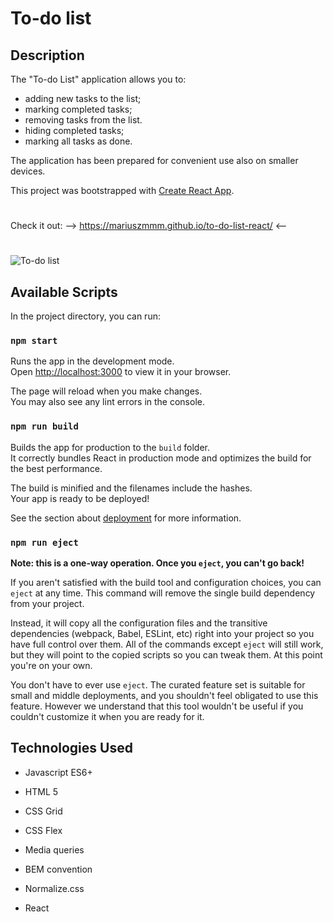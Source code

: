 # **To-do list**

## Description

The "To-do List" application allows you to:
- adding new tasks to the list;
- marking completed tasks;
- removing tasks from the list.
- hiding completed tasks;
- marking all tasks as done.

The application has been prepared for convenient use also on smaller devices.

This project was bootstrapped with [Create React App](https://github.com/facebook/create-react-app).
#
 Check it out:     -->    https://mariuszmmm.github.io/to-do-list-react/     <--
#
![To-do list]("%PUBLIC_URL%/animation.gif")





## Available Scripts

In the project directory, you can run:

### `npm start`

Runs the app in the development mode.\
Open [http://localhost:3000](http://localhost:3000) to view it in your browser.

The page will reload when you make changes.\
You may also see any lint errors in the console.

### `npm run build`

Builds the app for production to the `build` folder.\
It correctly bundles React in production mode and optimizes the build for the best performance.

The build is minified and the filenames include the hashes.\
Your app is ready to be deployed!

See the section about [deployment](https://facebook.github.io/create-react-app/docs/deployment) for more information.

### `npm run eject`

**Note: this is a one-way operation. Once you `eject`, you can't go back!**

If you aren't satisfied with the build tool and configuration choices, you can `eject` at any time. This command will remove the single build dependency from your project.

Instead, it will copy all the configuration files and the transitive dependencies (webpack, Babel, ESLint, etc) right into your project so you have full control over them. All of the commands except `eject` will still work, but they will point to the copied scripts so you can tweak them. At this point you're on your own.

You don't have to ever use `eject`. The curated feature set is suitable for small and middle deployments, and you shouldn't feel obligated to use this feature. However we understand that this tool wouldn't be useful if you couldn't customize it when you are ready for it.

## Technologies Used
  
- Javascript ES6+

- HTML 5

- CSS Grid

- CSS Flex

- Media queries

- BEM convention

- Normalize.css

- React